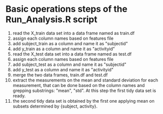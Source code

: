 Basic operations steps of the Run_Analysis.R script
===================================================
 
1. read the X_train data set into a data frame named as train.df
2. assign each column names based on features file
3. add subject_train as a column and name it as "subjectid" 
4. add y_train as a column and name it as "activityid"
5. read the X_test data set into a data frame named as test.df
6. assign each column names based on features file
7. add subject_test as a column and name it as "subjectid" 
8. add y_test as a column and name it as "activityid"
9. merge the two data frames, train.df and test.df
10. extract the measurements on the mean and standard deviation for each measurement, that
    can be done based on the column names and grepping substrings: "mean", "std". At this
    step the first tidy data set is ready.
11. the second tidy data set is obtained by the first one applying mean on subsets determined
    by {subject, activity}.